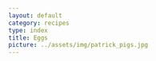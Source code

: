 ```yaml
---
layout: default
category: recipes
type: index
title: Eggs
picture: ../assets/img/patrick_pigs.jpg
---
```

